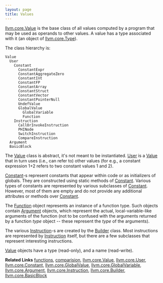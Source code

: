 ```yaml
---
layout: page
title: Values
---
```


[llvm.core.Value][] is the base class of all values computed by a program
that may be used as operands to other values. A value has a type
associated with it (an object of [llvm.core.Type][]).

The class hierarchy is:


    Value
      User
        Constant
          ConstantExpr
          ConstantAggregateZero
          ConstantInt
          ConstantFP
          ConstantArray
          ConstantStruct
          ConstantVector
          ConstantPointerNull
          UndefValue
          GlobalValue
            GlobalVariable
            Function
        Instruction
          CallOrInvokeInstruction
          PHINode
          SwitchInstruction
          CompareInstruction
      Argument
      BasicBlock


The [Value][llvm.core.Value] class is abstract, it's not meant to be
instantiated. [User][llvm.core.User] is a [Value][llvm.core.Value]
 that in turn uses (i.e., can refer to) other values (for
e.g., a constant expression 1+2 refers to two constant values 1 and 2).

[Constant][llvm.core.Constant]-s represent constants that appear within code or
as initializers of globals. They are constructed using static methods of
[Constant][llvm.core.Constant]. Various types of constants are represented by
various subclasses of [Constant][llvm.core.Constant].
However, most of them are empty and do not provide any additional attributes or methods over [Constant][llvm.core.Constant].

The [Function][functions] object represents an instance of a
function type. Such objects contain [Argument][llvm.core.Argument] objects,
which represent the actual,
local-variable-like arguments of the function (not to be confused with
the arguments returned by a function _type_ object -- these represent
the _type_ of the arguments).

The various [Instruction][llvm.core.Instruction]-s are created
by the [Builder][llvm.core.Builder] class. Most
instructions are represented by [Instruction][llvm.core.Instruction] itself,
but there are a few subclasses that represent interesting instructions.

[Value][llvm.core.Value] objects have a type (read-only),
and a name (read-write).

**Related Links**
[functions][],
[comparision][],
[llvm.core.Value][],
[llvm.core.User][],
[llvm.core.Constant][],
[llvm.core.GlobalValue][],
[llvm.core.GlobalVariable][],
[llvm.core.Argument][],
[llvm.core.Instruction][],
[llvm.core.Builder][],
[llvm.core.BasicBlock][]


[llvm.core.Type]: types.html
[functions]: functions.html
[comparision]: comparision.html
[llvm.core.Value]: llvm.core.Value.html
[llvm.core.User]: llvm.core.User.html
[llvm.core.Constant]: llvm.core.Constant.html
[llvm.core.GlobalValue]: llvm.core.GlobalValue.html
[llvm.core.GlobalVariable]: llvm.core.GlobalVariable.html
[llvm.core.Argument]: llvm.core.Argument.html
[llvm.core.Instruction]: llvm.core.Instruction.html
[llvm.core.Builder]: llvm.core.Builder.html
[llvm.core.BasicBlock]: llvm.core.BasicBlock.html

